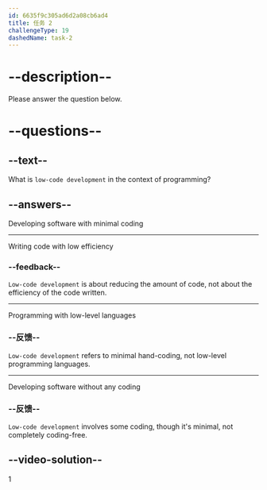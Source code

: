 ```yaml
---
id: 6635f9c305ad6d2a08cb6ad4
title: 任务 2
challengeType: 19
dashedName: task-2
---
```


# --description--

Please answer the question below.

# --questions--

## --text--

What is `low-code development` in the context of programming?

## --answers--

Developing software with minimal coding

---

Writing code with low efficiency

### --feedback--

`Low-code development` is about reducing the amount of code, not about the efficiency of the code written.

---

Programming with low-level languages

### --反馈--

`Low-code development` refers to minimal hand-coding, not low-level programming languages.

---

Developing software without any coding

### --反馈--

`Low-code development` involves some coding, though it's minimal, not completely coding-free.

## --video-solution--

1
